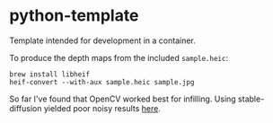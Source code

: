 # python-template
Template intended for development in a container.

To produce the depth maps from the included `sample.heic`:
```
brew install libheif
heif-convert --with-aux sample.heic sample.jpg
```

So far I've found that OpenCV worked best for infilling.
Using stable-diffusion yielded poor noisy results [here](https://colab.research.google.com/drive/1IWzy9WmxbSDrtwdUIF4CqN4A7fjAazT_?usp=sharing).
 